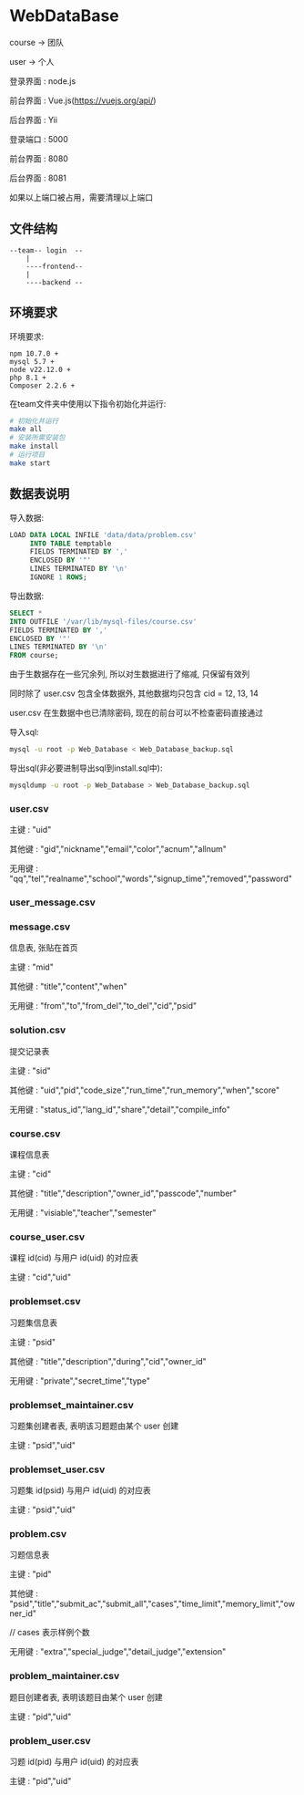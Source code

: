 # WebDataBase

course -> 团队

user   -> 个人

登录界面 : node.js

前台界面 : Vue.js(https://vuejs.org/api/)

后台界面 : Yii

登录端口 : 5000

前台界面 : 8080

后台界面 : 8081

如果以上端口被占用，需要清理以上端口

## 文件结构
```
--team-- login	--
	|		
	----frontend--
	|
	----backend	--
```

## 环境要求

环境要求:

```
npm 10.7.0 +
mysql 5.7 +
node v22.12.0 +
php 8.1 +
Composer 2.2.6 +
```


在team文件夹中使用以下指令初始化并运行:

```bash
# 初始化并运行
make all
# 安装所需安装包
make install
# 运行项目
make start
```

## 数据表说明

导入数据:

```sql
LOAD DATA LOCAL INFILE 'data/data/problem.csv'
     INTO TABLE temptable
     FIELDS TERMINATED BY ',' 
     ENCLOSED BY '"'
     LINES TERMINATED BY '\n'
     IGNORE 1 ROWS;
```

导出数据:

```sql
SELECT * 
INTO OUTFILE '/var/lib/mysql-files/course.csv'
FIELDS TERMINATED BY ',' 
ENCLOSED BY '"' 
LINES TERMINATED BY '\n'
FROM course;
```

由于生数据存在一些冗余列, 所以对生数据进行了缩减, 只保留有效列

同时除了 user.csv 包含全体数据外, 其他数据均只包含 cid = 12, 13, 14

user.csv 在生数据中也已清除密码, 现在的前台可以不检查密码直接通过

导入sql:

```bash
mysql -u root -p Web_Database < Web_Database_backup.sql
```

导出sql(非必要进制导出sql到install.sql中):
```bash
mysqldump -u root -p Web_Database > Web_Database_backup.sql
```


### user.csv

主键 : "uid"

其他键 : "gid","nickname","email","color","acnum","allnum"

无用键 : "qq","tel","realname","school","words","signup_time","removed","password"

### user_message.csv



### message.csv

信息表, 张贴在首页

主键 : "mid"

其他键 : "title","content","when"

无用键 : "from","to","from_del","to_del","cid","psid"

### solution.csv

提交记录表

主键 : "sid"

其他键 : "uid","pid","code_size","run_time","run_memory","when","score"

无用键 : "status_id","lang_id","share","detail","compile_info"

### course.csv

课程信息表

主键 : "cid"

其他键 : "title","description","owner_id","passcode","number"

无用键 : "visiable","teacher","semester"

### course_user.csv

课程 id(cid) 与用户 id(uid) 的对应表

主键 : "cid","uid"

### problemset.csv

习题集信息表

主键 : "psid"

其他键 : "title","description","during","cid","owner_id"

无用键 : "private","secret_time","type"

### problemset_maintainer.csv

习题集创建者表, 表明该习题题由某个 user 创建

主键 : "psid","uid"

### problemset_user.csv

习题集 id(psid) 与用户 id(uid) 的对应表

主键 : "psid","uid"

### problem.csv

习题信息表

主键 : "pid"

其他键 : "psid","title","submit_ac","submit_all","cases","time_limit","memory_limit","owner_id"

// cases 表示样例个数

无用键 : "extra","special_judge","detail_judge","extension"

### problem_maintainer.csv

题目创建者表, 表明该题目由某个 user 创建

主键 : "pid","uid"

### problem_user.csv

习题 id(pid) 与用户 id(uid) 的对应表

主键 : "pid","uid"